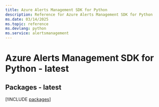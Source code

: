 ```yaml
---
title: Azure Alerts Management SDK for Python
description: Reference for Azure Alerts Management SDK for Python
ms.date: 03/14/2025
ms.topic: reference
ms.devlang: python
ms.service: alertsmanagement
---
```

# Azure Alerts Management SDK for Python - latest
## Packages - latest
[!INCLUDE [packages](alerts-management-index.md)]